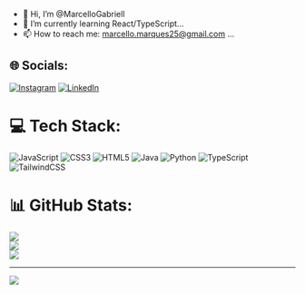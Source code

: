 - 👋 Hi, I’m @MarcelloGabriell
- 🌱 I’m currently learning React/TypeScript...
- 📫 How to reach me: marcello.marques25@gmail.com ...



## 🌐 Socials:
[![Instagram](https://img.shields.io/badge/Instagram-%23E4405F.svg?logo=Instagram&logoColor=white)](https://instagram.com/https://www.instagram.com/marcello__gabriell) [![LinkedIn](https://img.shields.io/badge/LinkedIn-%230077B5.svg?logo=linkedin&logoColor=white)](linkedin.com/in/marcello-gabriell-4b40a8117/) 

# 💻 Tech Stack:
![JavaScript](https://img.shields.io/badge/javascript-%23323330.svg?style=for-the-badge&logo=javascript&logoColor=%23F7DF1E) ![CSS3](https://img.shields.io/badge/css3-%231572B6.svg?style=for-the-badge&logo=css3&logoColor=white) ![HTML5](https://img.shields.io/badge/html5-%23E34F26.svg?style=for-the-badge&logo=html5&logoColor=white) ![Java](https://img.shields.io/badge/java-%23ED8B00.svg?style=for-the-badge&logo=openjdk&logoColor=white) ![Python](https://img.shields.io/badge/python-3670A0?style=for-the-badge&logo=python&logoColor=ffdd54) ![TypeScript](https://img.shields.io/badge/typescript-%23007ACC.svg?style=for-the-badge&logo=typescript&logoColor=white) ![TailwindCSS](https://img.shields.io/badge/tailwindcss-%2338B2AC.svg?style=for-the-badge&logo=tailwind-css&logoColor=white)
# 📊 GitHub Stats:
![](https://github-readme-stats.vercel.app/api?username=MarcelloGabriell&theme=midnight-purple&hide_border=false&include_all_commits=true&count_private=true)<br/>
![](https://github-readme-streak-stats.herokuapp.com/?user=MarcelloGabriell&theme=midnight-purple&hide_border=false)<br/>
![](https://github-readme-stats.vercel.app/api/top-langs/?username=MarcelloGabriell&theme=midnight-purple&hide_border=false&include_all_commits=true&count_private=true&layout=compact)

---
[![](https://visitcount.itsvg.in/api?id=MarcelloGabriell&icon=0&color=11)](https://visitcount.itsvg.in)

<!-- Proudly created with GPRM ( https://gprm.itsvg.in ) -->
